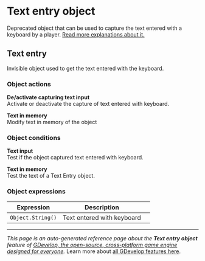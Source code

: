 # Text entry object

Deprecated object that can be used to capture the text entered with a keyboard by a player. [Read more explanations about it.](/gdevelop5/objects/text_entry)



## Text entry 

Invisible object used to get the text entered with the keyboard. 

### Object actions

**De/activate capturing text input**  
Activate or deactivate the capture of text entered with keyboard.

**Text in memory**  
Modify text in memory of the object

### Object conditions

**Text input**  
Test if the object captured text entered with keyboard.

**Text in memory**  
Test the text of a Text Entry object.

### Object expressions

| Expression | Description |  |
|-----|-----|-----|
| `Object.String()` | Text entered with keyboard ||

---
*This page is an auto-generated reference page about the **Text entry object** feature of [GDevelop, the open-source, cross-platform game engine designed for everyone](https://gdevelop.io/).* Learn more about [all GDevelop features here](/gdevelop5/all-features).